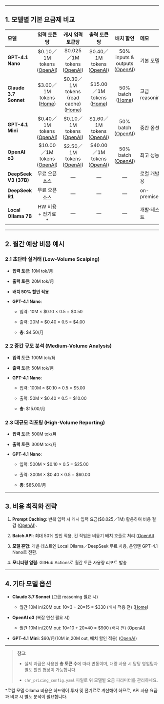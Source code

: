 
---

## 1. 모델별 기본 요금제 비교

| 모델                    |                                                   입력 토큰당                                                   |                                                       캐시 입력 토큰당                                                       |                                                   출력 토큰당                                                   |                                                     배치 할인                                                      | 메모           |
| :-------------------- | :--------------------------------------------------------------------------------------------------------: | :-------------------------------------------------------------------------------------------------------------------: | :--------------------------------------------------------------------------------------------------------: | :------------------------------------------------------------------------------------------------------------: | :----------- |
| **GPT-4.1 Nano**      | $0.10／1M tokens ([OpenAI](https://openai.com/api/pricing/?utm_source=chatgpt.com "API Pricing - OpenAI"))  |      $0.025／1M tokens ([OpenAI](https://openai.com/api/pricing/?utm_source=chatgpt.com "API Pricing - OpenAI"))       | $0.40／1M tokens ([OpenAI](https://openai.com/api/pricing/?utm_source=chatgpt.com "API Pricing - OpenAI"))  | 50% inputs & outputs ([OpenAI](https://openai.com/api/pricing/?utm_source=chatgpt.com "API Pricing - OpenAI")) | 기본 모델        |
| **Claude 3.7 Sonnet** |  $3.00／1M tokens ([Home](https://www.anthropic.com/pricing?utm_source=chatgpt.com "Pricing - Anthropic"))  | $0.30／1M tokens (read cache) ([Home](https://www.anthropic.com/pricing?utm_source=chatgpt.com "Pricing - Anthropic")) | $15.00／1M tokens ([Home](https://www.anthropic.com/pricing?utm_source=chatgpt.com "Pricing - Anthropic"))  |       50% batch ([Home](https://www.anthropic.com/pricing?utm_source=chatgpt.com "Pricing - Anthropic"))       | 고급 reasoning |
| **GPT-4.1 Mini**      | $0.40／1M tokens ([OpenAI](https://openai.com/api/pricing/?utm_source=chatgpt.com "API Pricing - OpenAI"))  |       $0.10／1M tokens ([OpenAI](https://openai.com/api/pricing/?utm_source=chatgpt.com "API Pricing - OpenAI"))       | $1.60／1M tokens ([OpenAI](https://openai.com/api/pricing/?utm_source=chatgpt.com "API Pricing - OpenAI"))  |      50% batch ([OpenAI](https://openai.com/api/pricing/?utm_source=chatgpt.com "API Pricing - OpenAI"))       | 중간 옵션        |
| **OpenAI o3**         | $10.00／1M tokens ([OpenAI](https://openai.com/api/pricing/?utm_source=chatgpt.com "API Pricing - OpenAI")) |       $2.50／1M tokens ([OpenAI](https://openai.com/api/pricing/?utm_source=chatgpt.com "API Pricing - OpenAI"))       | $40.00／1M tokens ([OpenAI](https://openai.com/api/pricing/?utm_source=chatgpt.com "API Pricing - OpenAI")) |      50% batch ([OpenAI](https://openai.com/api/pricing/?utm_source=chatgpt.com "API Pricing - OpenAI"))       | 최고 성능        |
| **DeepSeek V3 (37B)** |                                                  무료 오픈소스                                                   |                                                           —                                                           |                                                     —                                                      |                                                       —                                                        | 로컬 개발용       |
| **DeepSeek R1**       |                                                  무료 오픈소스                                                   |                                                           —                                                           |                                                     —                                                      |                                                       —                                                        | on-premise   |
| **Local Ollama 7B**   |                                                HW 비용 + 전기료*                                                |                                                           —                                                           |                                                     —                                                      |                                                       —                                                        | 개발·테스트       |

---

## 2. 월간 예상 비용 예시

### 2.1 초단타 실거래 (Low-Volume Scalping)

- **입력 토큰**: 10M tok/月
    
- **출력 토큰**: 20M tok/月
    
- **배치 50% 할인 적용**
    
- **GPT-4.1 Nano**:
    
    - 입력: 10M × $0.10 × 0.5 = $0.50
        
    - 출력: 20M × $0.40 × 0.5 = $4.00
        
    - **총**: $4.50/月
        

### 2.2 중간 규모 분석 (Medium-Volume Analysis)

- **입력 토큰**: 100M tok/月
    
- **출력 토큰**: 50M tok/月
    
- **GPT-4.1 Nano**:
    
    - 입력: 100M × $0.10 × 0.5 = $5.00
        
    - 출력: 50M × $0.40 × 0.5 = $10.00
        
    - **총**: $15.00/月
        

### 2.3 대규모 리포팅 (High-Volume Reporting)

- **입력 토큰**: 500M tok/月
    
- **출력 토큰**: 300M tok/月
    
- **GPT-4.1 Nano**:
    
    - 입력: 500M × $0.10 × 0.5 = $25.00
        
    - 출력: 300M × $0.40 × 0.5 = $60.00
        
    - **총**: $85.00/月
        

---

## 3. 비용 최적화 전략

1. **Prompt Caching**: 반복 입력 시 캐시 입력 요금($0.025／1M) 활용하여 비용 절감 ([OpenAI](https://openai.com/api/pricing/?utm_source=chatgpt.com "API Pricing - OpenAI")).
    
2. **Batch API**: 최대 50% 할인 적용, 긴 작업은 비동기 배치 호출로 처리 ([OpenAI](https://openai.com/api/pricing/?utm_source=chatgpt.com "API Pricing - OpenAI")).
    
3. **모델 혼합**: 개발·테스트엔 Local Ollama／DeepSeek 무료 사용, 운영엔 GPT-4.1 Nano로 전환.
    
4. **모니터링 알림**: GitHub Actions로 월간 토큰 사용량 리포트 발송
    

---

## 4. 기타 모델 옵션

- **Claude 3.7 Sonnet** (고급 reasoning 필요 시)
    
    - 월간 10M in/20M out: 10×$3 + 20×$15 = $330 (배치 적용 전) ([Home](https://www.anthropic.com/pricing?utm_source=chatgpt.com "Pricing - Anthropic"))
        
- **OpenAI o3** (복잡 연산 필요 시)
    
    - 월간 10M in/20M out: 10×$10 + 20×$40 = $900 (배치 전) ([OpenAI](https://openai.com/api/pricing/?utm_source=chatgpt.com "API Pricing - OpenAI"))
        
- **GPT-4.1 Mini**: $60/月(10M in,20M out, 배치 할인 적용) ([OpenAI](https://openai.com/api/pricing/?utm_source=chatgpt.com "API Pricing - OpenAI"))
    

---

> **참고**:
> 
> - 실제 과금은 사용한 **총 토큰 수**에 따라 변동이며, 대량 사용 시 담당 영업팀과 별도 할인 협상이 가능합니다.
>     
> - `chr_pricing_config.yaml` 파일로 위 모델별 요금 파라미터를 관리하세요.
>     

*로컬 모델 Ollama 비용은 하드웨어 투자 및 전기료로 계산해야 하므로, API 사용 요금과 비교 시 별도 분석이 필요합니다.